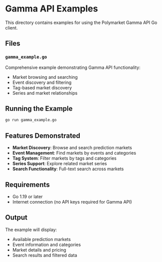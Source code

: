 # Gamma API Examples

This directory contains examples for using the Polymarket Gamma API Go client.

## Files

### `gamma_example.go`
Comprehensive example demonstrating Gamma API functionality:
- Market browsing and searching
- Event discovery and filtering
- Tag-based market discovery
- Series and market relationships

## Running the Example

```bash
go run gamma_example.go
```

## Features Demonstrated

- **Market Discovery**: Browse and search prediction markets
- **Event Management**: Find markets by events and categories
- **Tag System**: Filter markets by tags and categories
- **Series Support**: Explore related market series
- **Search Functionality**: Full-text search across markets

## Requirements

- Go 1.19 or later
- Internet connection (no API keys required for Gamma API)

## Output

The example will display:
- Available prediction markets
- Event information and categories
- Market details and pricing
- Search results and filtered data